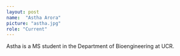 ```yaml
---
layout: post
name:  "Astha Arora"
picture: "astha.jpg"
role: "Current"
---
```

Astha is a MS student in the Department of Bioengineering at UCR.
<br>

<br>

<br>


<br>
